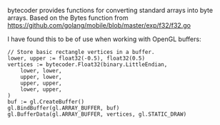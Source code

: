 bytecoder provides functions for converting standard arrays into byte arrays.
Based on the Bytes function from https://github.com/golang/mobile/blob/master/exp/f32/f32.go

I have found this to be of use when working with OpenGL buffers:
```
// Store basic rectangle vertices in a buffer.
lower, upper := float32(-0.5), float32(0.5)
vertices := bytecoder.Float32(binary.LittleEndian,
    lower, lower,
    upper, lower,
    upper, upper,
    lower, upper,
)
buf := gl.CreateBuffer()
gl.BindBuffer(gl.ARRAY_BUFFER, buf)
gl.BufferData(gl.ARRAY_BUFFER, vertices, gl.STATIC_DRAW)
```
